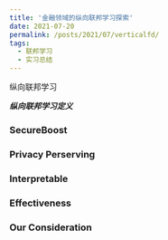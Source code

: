 ```yaml
---
title: '金融领域的纵向联邦学习探索'
date: 2021-07-20
permalink: /posts/2021/07/verticalfd/
tags:
  - 联邦学习
  - 实习总结
---
```



纵向联邦学习

***纵向联邦学习定义***



### SecureBoost



### Privacy Perserving

   

### Interpretable



### Effectiveness

   

### Our Consideration


